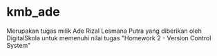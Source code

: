 # kmb_ade
Merupakan tugas milik Ade Rizal Lesmana Putra yang diberikan oleh DigitalSkola untuk memenuhi nilai tugas "Homework 2 - Version Control System"
